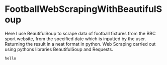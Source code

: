 # FootballWebScrapingWithBeautifulSoup
Here I use BeautifulSoup to scrape data of football fixtures from the BBC sport website, from the specified date which is inputted by the user. Returning the result in a neat format in python. Web Scraping carried out using pythons libraries BeautifulSoup and Requests.

```hello```
